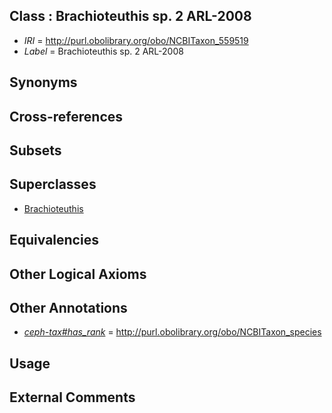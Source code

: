 
## Class : Brachioteuthis sp. 2 ARL-2008

 * *IRI* = http://purl.obolibrary.org/obo/NCBITaxon_559519
 * *Label* = Brachioteuthis sp. 2 ARL-2008

## Synonyms


## Cross-references


## Subsets


## Superclasses

 * [Brachioteuthis](../../NCBITaxon/57/NCBITaxon_61757.md)

## Equivalencies


## Other Logical Axioms


## Other Annotations

 * *[ceph-tax#has_rank](../../ceph-tax#has/nk/ceph-tax#has_rank.md)* = http://purl.obolibrary.org/obo/NCBITaxon_species

## Usage


## External Comments


